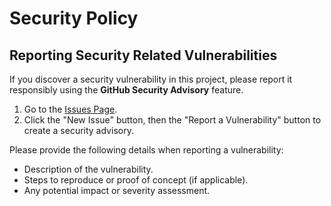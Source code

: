 # Security Policy

## Reporting Security Related Vulnerabilities

If you discover a security vulnerability in this project, please report it responsibly using the **GitHub Security Advisory** feature.

1. Go to the [Issues Page](https://github.com/caganseyrek/ts-express-next/issues).
2. Click the "New Issue" button, then the "Report a Vulnerability" button to create a security advisory.

Please provide the following details when reporting a vulnerability:

- Description of the vulnerability.
- Steps to reproduce or proof of concept (if applicable).
- Any potential impact or severity assessment.
